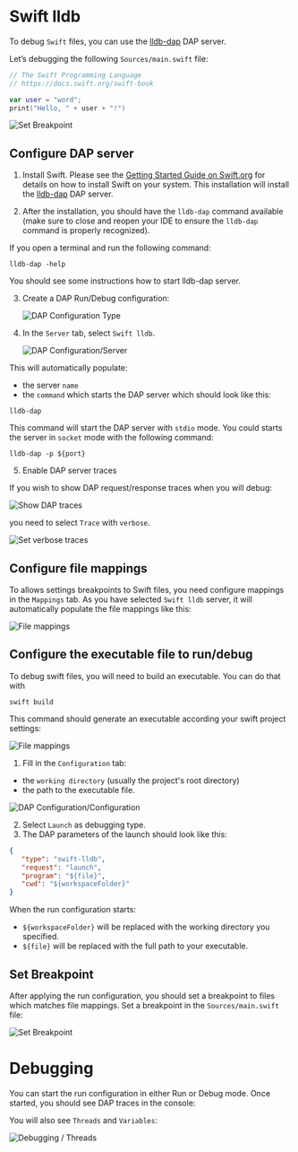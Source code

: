 # Swift lldb

To debug `Swift` files, you can use the [lldb-dap](https://github.com/llvm/llvm-project/blob/main/lldb/tools/lldb-dap/README.md) DAP server.

Let’s debugging the following `Sources/main.swift` file:

```swift
// The Swift Programming Language
// https://docs.swift.org/swift-book

var user = "word";
print("Hello, " + user + "!")
```

![Set Breakpoint](../images/swift-lldb/set_breakpoint.png)

## Configure DAP server

1. Install Swift. Please see the [Getting Started Guide on Swift.org](https://www.swift.org/getting-started/) for details on how to install Swift on your system.
This installation will install the [lldb-dap](https://github.com/llvm/llvm-project/blob/main/lldb/tools/lldb-dap/README.md) DAP server.

2. After the installation, you should have the `lldb-dap` command available (make sure to close and reopen your IDE to ensure the `lldb-dap` command is properly recognized).

If you open a terminal and run the following command:

```
lldb-dap -help
```

You should see some instructions how to start lldb-dap server.

3. Create a DAP Run/Debug configuration:

   ![DAP Configuration Type](../images/DAP_config_type.png)

4. In the `Server` tab, select `Swift lldb`.

   ![DAP Configuration/Server](../images/swift-lldb/server_tab.png)

This will automatically populate:

* the server `name`
* the `command` which starts the DAP server which should look like this:

```
lldb-dap
```

This command will start the DAP server with `stdio` mode. You could starts the server in `socket` mode
with the following command:

```
lldb-dap -p ${port}
```

5. Enable DAP server traces

If you wish to show DAP request/response traces when you will debug:

![Show DAP traces](../images/swift-lldb/traces_in_console.png)

you need to select `Trace` with `verbose`.

![Set verbose traces](../images/swift-lldb/set_traces.png)

## Configure file mappings

To allows settings breakpoints to Swift files, you need configure mappings in the `Mappings` tab.
As you have selected `Swift lldb` server, it will automatically populate the file mappings like this:

![File mappings](../images/swift-lldb/file_mappings_tab.png)

## Configure the executable file to run/debug

To debug swift files, you will need to build an executable. You can do that with 

```
swift build
```

This command should generate an executable according your swift project settings:

![File mappings](../images/swift-lldb/swift_executable.png)

1. Fill in the `Configuration` tab:

- the `working directory` (usually the project's root directory)
- the path to the executable file.

![DAP Configuration/Configuration](../images/swift-lldb/configuration_tab.png)

2. Select `Launch` as debugging type.
3. The DAP parameters of the launch should look like this:

```json
{
   "type": "swift-lldb",
   "request": "launch",
   "program": "${file}",
   "cwd": "${workspaceFolder}"
}
```

When the run configuration starts:

- `${workspaceFolder}` will be replaced with the working directory you specified.
- `${file}` will be replaced with the full path to your executable.

## Set Breakpoint

After applying the run configuration, you should set a breakpoint to files which matches file mappings.
Set a breakpoint in the `Sources/main.swift` file:

![Set Breakpoint](../images/swift-lldb/set_breakpoint.png)

# Debugging

You can start the run configuration in either Run or Debug mode. Once started, you should see DAP traces in the console:

You will also see `Threads` and `Variables`:

![Debugging / Threads](../images/swift-lldb/debug_threads_tab.png)
